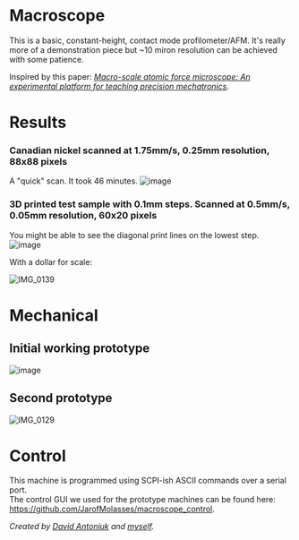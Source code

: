 # Macroscope
This is a basic, constant-height, contact mode profilometer/AFM. It's really more of a demonstration piece but ~10 miron resolution can be achieved with some patience.

Inspired by this paper: [*Macro-scale atomic force microscope: An experimental platform for teaching precision mechatronics*](https://www.sciencedirect.com/science/article/abs/pii/S0957415815001488).

# Results
### Canadian nickel scanned at 1.75mm/s, 0.25mm resolution, 88x88 pixels 
A "quick" scan. It took 46 minutes.
![image](https://github.com/JarofMolasses/macroscope/assets/33560291/c8e8d662-5f16-4c2e-a66e-2ec5dac0bd28)

### 3D printed test sample with 0.1mm steps. Scanned at 0.5mm/s, 0.05mm resolution, 60x20 pixels
You might be able to see the diagonal print lines on the lowest step.
![image](https://github.com/JarofMolasses/macroscope/assets/33560291/8a1c4be1-03b4-4a1b-a90b-176587b82322)

With a dollar for scale:

![IMG_0139](https://github.com/JarofMolasses/macroscope/assets/33560291/de9f6214-03b2-43d7-a7bc-30eb3a8f1153)


# Mechanical
## Initial working prototype 
![image](https://github.com/JarofMolasses/macroscope/assets/33560291/4567d889-2869-4e69-9684-dc7e41f11532)
## Second prototype 
![IMG_0129](https://github.com/JarofMolasses/macroscope/assets/33560291/c38fa83f-4448-458b-84b8-ae988380703c)

# Control
This machine is programmed using SCPI-ish ASCII commands over a serial port.\
The control GUI we used for the prototype machines can be found here: https://github.com/JarofMolasses/macroscope_control. 





*Created by [David Antoniuk](https://github.com/DavidAntoniuk) and [myself](https://github.com/JarofMolasses).*

